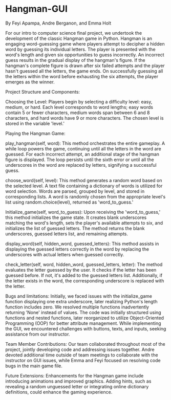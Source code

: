 # Hangman-GUI
By Feyi Apampa, Andre Berganon, and Emma Holt


For our intro to computer science final project, we undertook the development of the classic Hangman game in Python. Hangman is an engaging word-guessing game where players attempt to decipher a hidden word by guessing its individual letters. The player is presented with the word's length and given six opportunities to guess incorrectly. An incorrect guess results in the gradual display of the hangman's figure. If the hangman's complete figure is drawn after six failed attempts and the player hasn't guessed all the letters, the game ends. On successfully guessing all the letters within the word before exhausting the six attempts, the player emerges as the winner. 


Project Structure and Components: 

Choosing the Level: 
Players begin by selecting a difficulty level: easy, medium, or hard. Each level corresponds to word lengths; easy words contain 5 or fewer characters, medium words span between 6 and 8 characters, and hard words have 9 or more characters. The chosen level is stored in the variable 'level.' 


Playing the Hangman Game: 

play_hangman(self, word): 
This method orchestrates the entire gameplay. A while loop powers the game, continuing until all the letters in the word are guessed. For each incorrect attempt, an additional stage of the hangman figure is displayed. The loop persists until the sixth error or until all the underscores in the word are replaced by letters, signifying a successful guess. 

choose_word(self, level): 
This method generates a random word based on the selected level. A text file containing a dictionary of words is utilized for word selection. Words are parsed, grouped by level, and stored in corresponding lists. A word is randomly chosen from the appropriate level's list using random.choice(level), returned as 'word_to_guess.' 

Initialize_game(self, word_to_guess): 
Upon receiving the 'word_to_guess,' this method initializes the game state. It creates blank underscores matching the word's length, sets the player's available attempts to six, and initializes the list of guessed letters. The method returns the blank underscores, guessed letters list, and remaining attempts. 

display_word(self, hidden_word, guessed_letters): 
This method assists in displaying the guessed letters correctly in the word by replacing the underscores with actual letters when guessed correctly. 

check_letter(self, word, hidden_word, guessed_letters, letter): 
The method evaluates the letter guessed by the user. It checks if the letter has been guessed before. If not, it's added to the guessed letters list. Additionally, if the letter exists in the word, the corresponding underscore is replaced with the letter. 


Bugs and limitations: 
Initially, we faced issues with the initialize_game function displaying one extra underscore, later realizing Python's length function includes zero. We resolved multiple functions inadvertently returning 'None' instead of values. The code was initially structured using functions and nested functions, later reorganized to utilize Object-Oriented Programming (OOP) for better attribute management. While implementing the GUI, we encountered challenges with buttons, texts, and inputs, seeking assistance from our instructor. 

Team Member Contributions: 
Our team collaborated throughout most of the project, jointly developing code and addressing issues together. Andre devoted additional time outside of team meetings to collaborate with the instructor on GUI issues, while Emma and Feyi focused on resolving code bugs in the main game file. 

Future Extensions: 
Enhancements for the Hangman game include introducing animations and improved graphics. Adding hints, such as revealing a random unguessed letter or integrating online dictionary definitions, could enhance the gaming experience. 

